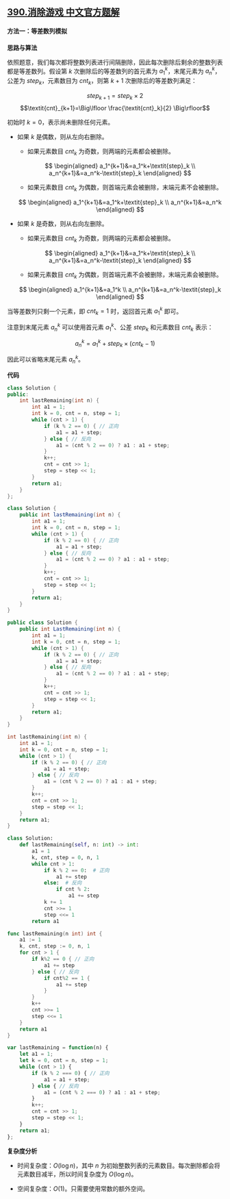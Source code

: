 ## [390.消除游戏 中文官方题解](https://leetcode.cn/problems/elimination-game/solutions/100000/xiao-chu-you-xi-by-leetcode-solution-ydpb)
#### 方法一：等差数列模拟

**思路与算法**

依照题意，我们每次都将整数列表进行间隔删除，因此每次删除后剩余的整数列表都是等差数列。假设第 $k$ 次删除后的等差数列的首元素为 $a_1^k$，末尾元素为 $a_n^k$，公差为 $\textit{step}_k$，元素数目为 $\textit{cnt}_k$，则第 $k+1$ 次删除后的等差数列满足：

$$\textit{step}_{k+1}=\textit{step}_k \times 2$$
$$\textit{cnt}_{k+1}=\Big\lfloor \frac{\textit{cnt}_k}{2} \Big\rfloor$$

初始时 $k=0$，表示尚未删除任何元素。

* 如果 $\textit{k}$ 是偶数，则从左向右删除。

    * 如果元素数目 $\textit{cnt}_k$ 为奇数，则两端的元素都会被删除。
    
    $$
    \begin{aligned}
    a_1^{k+1}&=a_1^k+\textit{step}_k \\
    a_n^{k+1}&=a_n^k-\textit{step}_k
    \end{aligned}
    $$
    
    * 如果元素数目 $\textit{cnt}_k$ 为偶数，则首端元素会被删除，末端元素不会被删除。
    
    $$
    \begin{aligned}
    a_1^{k+1}&=a_1^k+\textit{step}_k \\
    a_n^{k+1}&=a_n^k
    \end{aligned}
    $$

* 如果 $k$ 是奇数，则从右向左删除。

    * 如果元素数目 $\textit{cnt}_k$ 为奇数，则两端的元素都会被删除。
    
    $$
    \begin{aligned}
    a_1^{k+1}&=a_1^k+\textit{step}_k \\
    a_n^{k+1}&=a_n^k-\textit{step}_k
    \end{aligned}
    $$

    * 如果元素数目 $\textit{cnt}_k$ 为偶数，则首端元素不会被删除，末端元素会被删除。
    
    $$
    \begin{aligned}
    a_1^{k+1}&=a_1^k \\
    a_n^{k+1}&=a_n^k-\textit{step}_k
    \end{aligned}
    $$

当等差数列只剩一个元素，即 $\textit{cnt}_k=1$ 时，返回首元素 $a_1^k$ 即可。

注意到末尾元素 $a_n^k$ 可以使用首元素 $a_1^k$、公差 $\textit{step}_k$ 和元素数目 $\textit{cnt}_k$ 表示：

$$a_n^k=a_1^k+\textit{step}_k \times (\textit{cnt}_k-1)$$

因此可以省略末尾元素 $a_n^k$。

**代码**

```C++ [sol1-C++]
class Solution {
public:
    int lastRemaining(int n) {
        int a1 = 1;
        int k = 0, cnt = n, step = 1;
        while (cnt > 1) {
            if (k % 2 == 0) { // 正向
                a1 = a1 + step;
            } else { // 反向
                a1 = (cnt % 2 == 0) ? a1 : a1 + step;
            }
            k++;
            cnt = cnt >> 1;
            step = step << 1;
        }
        return a1;
    }
};
```

```Java [sol1-Java]
class Solution {
    public int lastRemaining(int n) {
        int a1 = 1;
        int k = 0, cnt = n, step = 1;
        while (cnt > 1) {
            if (k % 2 == 0) { // 正向
                a1 = a1 + step;
            } else { // 反向
                a1 = (cnt % 2 == 0) ? a1 : a1 + step;
            }
            k++;
            cnt = cnt >> 1;
            step = step << 1;
        }
        return a1;
    }
}
```

```C# [sol1-C#]
public class Solution {
    public int LastRemaining(int n) {
        int a1 = 1;
        int k = 0, cnt = n, step = 1;
        while (cnt > 1) {
            if (k % 2 == 0) { // 正向
                a1 = a1 + step;
            } else { // 反向
                a1 = (cnt % 2 == 0) ? a1 : a1 + step;
            }
            k++;
            cnt = cnt >> 1;
            step = step << 1;
        }
        return a1;
    }
}
```

```C [sol1-C]
int lastRemaining(int n) {
    int a1 = 1;
    int k = 0, cnt = n, step = 1;
    while (cnt > 1) {
        if (k % 2 == 0) { // 正向
            a1 = a1 + step;
        } else { // 反向
            a1 = (cnt % 2 == 0) ? a1 : a1 + step;
        }
        k++;
        cnt = cnt >> 1;
        step = step << 1;
    }
    return a1;
}
```

```Python [sol1-Python3]
class Solution:
    def lastRemaining(self, n: int) -> int:
        a1 = 1
        k, cnt, step = 0, n, 1
        while cnt > 1:
            if k % 2 == 0:  # 正向
                a1 += step
            else:  # 反向
                if cnt % 2:
                    a1 += step
            k += 1
            cnt >>= 1
            step <<= 1
        return a1
```

```go [sol1-Golang]
func lastRemaining(n int) int {
    a1 := 1
    k, cnt, step := 0, n, 1
    for cnt > 1 {
        if k%2 == 0 { // 正向
            a1 += step
        } else { // 反向
            if cnt%2 == 1 {
                a1 += step
            }
        }
        k++
        cnt >>= 1
        step <<= 1
    }
    return a1
}
```

```JavaScript [sol1-JavaScript]
var lastRemaining = function(n) {
    let a1 = 1;
    let k = 0, cnt = n, step = 1;
    while (cnt > 1) {
        if (k % 2 === 0) { // 正向
            a1 = a1 + step;
        } else { // 反向
            a1 = (cnt % 2 === 0) ? a1 : a1 + step;
        }
        k++;
        cnt = cnt >> 1;
        step = step << 1;
    }
    return a1;
};
```

**复杂度分析**

+ 时间复杂度：$O(\log n)$，其中 $n$ 为初始整数列表的元素数目。每次删除都会将元素数目减半，所以时间复杂度为 $O(\log n)$。

+ 空间复杂度：$O(1)$。只需要使用常数的额外空间。